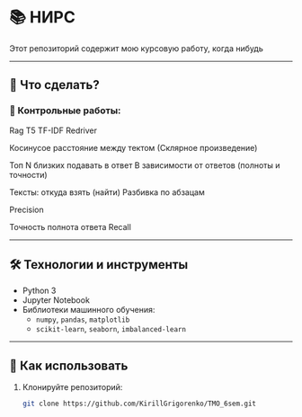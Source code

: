 # 📚 НИРС

Этот репозиторий содержит мою курсовую работу, когда нибудь

---

## 📂 Что сделать?

### 📝 Контрольные работы:
Rag 
Т5 
TF-IDF
Redriver 

Косинусое расстояние между тектом 
(Склярное произведение)

Топ N близких подавать в ответ 
В зависимости от ответов (полноты и точности)

Тексты: откуда взять (найти)
Разбивка по абзацам



Precision 

Точность полнота ответа
Recall

---

## 🛠 Технологии и инструменты
- Python 3
- Jupyter Notebook
- Библиотеки машинного обучения:
  - `numpy`, `pandas`, `matplotlib`
  - `scikit-learn`, `seaborn`, `imbalanced-learn`

---

## 📌 Как использовать
1. Клонируйте репозиторий:
   ```bash
   git clone https://github.com/KirillGrigorenko/TMO_6sem.git
